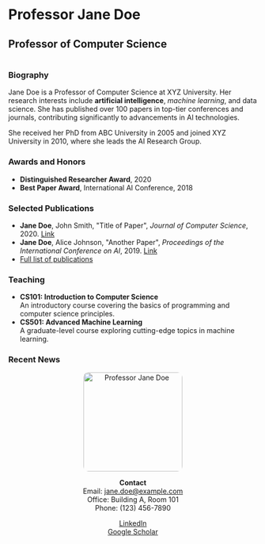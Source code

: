 # Professor Jane Doe  
## Professor of Computer Science  

<div style="display: flex; gap: 20px;">
<div style="flex: 70%;">

### Biography  
Jane Doe is a Professor of Computer Science at XYZ University. Her research interests include **artificial intelligence**, *machine learning*, and data science. She has published over 100 papers in top-tier conferences and journals, contributing significantly to advancements in AI technologies.  

She received her PhD from ABC University in 2005 and joined XYZ University in 2010, where she leads the AI Research Group.  


### Awards and Honors  
- **Distinguished Researcher Award**, 2020  
- **Best Paper Award**, International AI Conference, 2018  


### Selected Publications  
- **Jane Doe**, John Smith, "Title of Paper", *Journal of Computer Science*, 2020. [Link](http://example.com)  
- **Jane Doe**, Alice Johnson, "Another Paper", *Proceedings of the International Conference on AI*, 2019. [Link](http://example.com)  
- [Full list of publications](http://example.com/publications)  


### Teaching  
- **CS101: Introduction to Computer Science**  
  An introductory course covering the basics of programming and computer science principles.  
- **CS501: Advanced Machine Learning**  
  A graduate-level course exploring cutting-edge topics in machine learning.  


### Recent News  

</div>
</div>


<div style="flex: 30%; text-align: center;">

<img src="jane_doe.jpg" alt="Professor Jane Doe" width="200" style="border-radius: 10px;">  

**Contact**  
Email: [jane.doe@example.com](mailto:jane.doe@example.com)  
Office: Building A, Room 101  
Phone: (123) 456-7890  

[LinkedIn](http://linkedin.com/in/janedoe)  
[Google Scholar](http://scholar.google.com/citations?user=abcdefg)  

</div>
